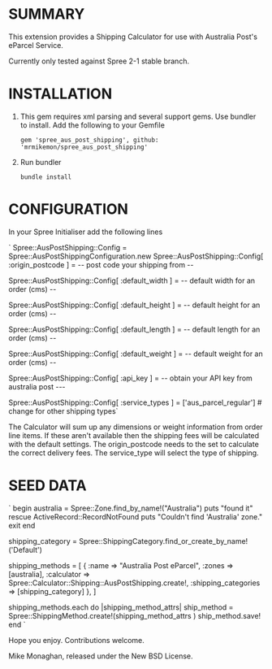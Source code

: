 SUMMARY
====================

This extension provides a Shipping Calculator for use with Australia Post's eParcel Service.

Currently only tested against Spree 2-1 stable branch.

INSTALLATION
============

1. This gem requires xml parsing and several support gems. Use bundler to install. Add the following to your Gemfile

	`gem 'spree_aus_post_shipping', github: 'mrmikemon/spree_aus_post_shipping'`

2. Run bundler

	`bundle install`

CONFIGURATION
=============

In your Spree Initialiser add the following lines

`
Spree::AusPostShipping::Config = Spree::AusPostShippingConfiguration.new
Spree::AusPostShipping::Config[ :origin_postcode ] =  -- post code your shipping from --

Spree::AusPostShipping::Config[ :default_width ] = -- default width for an order (cms) --

Spree::AusPostShipping::Config[ :default_height ] = -- default height for an order (cms) --

Spree::AusPostShipping::Config[ :default_length ] = -- default length for an order (cms) --

Spree::AusPostShipping::Config[ :default_weight ] = -- default weight for an order (cms) --

Spree::AusPostShipping::Config[ :api_key ] = -- obtain your API key from australia post ---

Spree::AusPostShipping::Config[ :service_types ] = ['aus_parcel_regular']	# change for other shipping types`

The Calculator will sum up any dimensions or weight information from order line items. If these aren't available
then the shipping fees will be calculated with the default settings. The origin_postcode needs to the set to
calculate the correct delivery fees. The service_type will select the type of shipping.


SEED DATA
=============

`
  begin
    australia = Spree::Zone.find_by_name!("Australia")
    puts "found it"
  rescue ActiveRecord::RecordNotFound
    puts "Couldn't find 'Australia' zone."
    exit
  end

  shipping_category = Spree::ShippingCategory.find_or_create_by_name!('Default')

  shipping_methods = [
    {
      :name => "Australia Post eParcel",
      :zones => [australia],
      :calculator => Spree::Calculator::Shipping::AusPostShipping.create!,
      :shipping_categories => [shipping_category]
    },
  ]

  shipping_methods.each do |shipping_method_attrs|
    ship_method = Spree::ShippingMethod.create!(shipping_method_attrs )
    ship_method.save!
  end
`

Hope you enjoy. Contributions welcome.

Mike Monaghan, released under the New BSD License.
